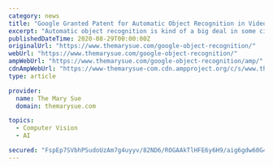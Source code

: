 ```yaml
---
category: news
title: "Google Granted Patent for Automatic Object Recognition in Videos"
excerpt: "Automatic object recognition is kind of a big deal in some circles. Having a computer that’s able to automatically recognize what an object is with any accuracy is a tool that could find many uses."
publishedDateTime: 2020-08-29T00:00:00Z
originalUrl: "https://www.themarysue.com/google-object-recognition/"
webUrl: "https://www.themarysue.com/google-object-recognition/"
ampWebUrl: "https://www.themarysue.com/google-object-recognition/amp/"
cdnAmpWebUrl: "https://www-themarysue-com.cdn.ampproject.org/c/s/www.themarysue.com/google-object-recognition/amp/"
type: article

provider:
  name: The Mary Sue
  domain: themarysue.com

topics:
  - Computer Vision
  - AI

secured: "FspEp7SVbhPSudoUzAm7g4uyyv/82ND6/ROGAAkTlHFE6y6H9/aig6gdw60G4+a5+owfBhn69W0RFvk9cekkBgXYELyBitVZzAuZ3ttkedF8E3a1EYJ9zxZG+i6+9K2xpYWai+eSp2zEt+MOT31xZ3w9Wjo7Ew4gx8+8s7JbGESlA74Wq7L16ZNqop8vRfseBZASnIypcyuN6z1Oc5pe/kfPyuRyXsUEDXFeh+VCCMxBn49gU9XPcfE6EroI79RC7RAw36SUbEWEZPzH/SmTQE0KY+ZVS73UgFQYxbGY59kpP5OJ+fXrXkFbsLhejM4akyWpxMQQ21EvhO7+uxlRghjs/mh8OtcEIry0VLMMKpk=;XlS23KWsyAhc302k46lJDA=="
---
```


